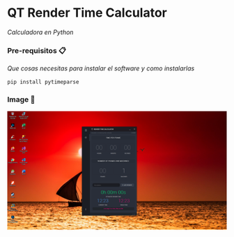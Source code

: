 # QT Render Time Calculator

_Calculadora en Python_

### Pre-requisitos 📋

_Que cosas necesitas para instalar el software y como instalarlas_

```
pip install pytimeparse
```

### Image 🔧
![python](./images/123.png)
